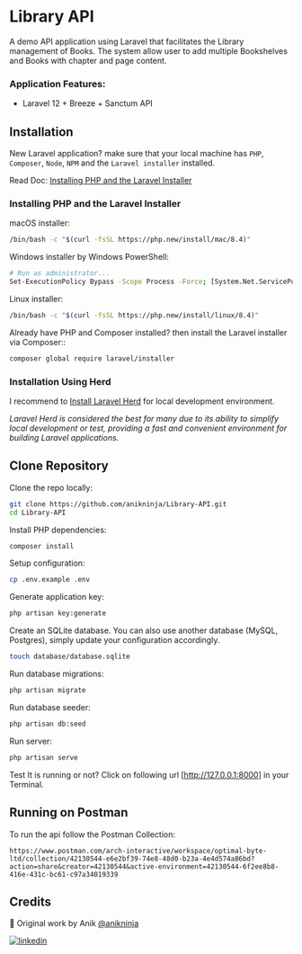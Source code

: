 # Library API
A demo API application using Laravel that facilitates the Library management of Books. The system allow user to add multiple Bookshelves and Books with chapter and page content.

### Application Features:
- Laravel 12 + Breeze + Sanctum API


## Installation

New Laravel application? make sure that your local machine has `PHP`, `Composer`, `Node`, `NPM` and the `Laravel installer` installed.

Read Doc: [Installing PHP and the Laravel Installer](https://laravel.com/docs/12.x/installation#installing-php)

### Installing PHP and the Laravel Installer

macOS installer:

```sh
/bin/bash -c "$(curl -fsSL https://php.new/install/mac/8.4)"
```

Windows installer by Windows PowerShell:

```sh
# Run as administrator...
Set-ExecutionPolicy Bypass -Scope Process -Force; [System.Net.ServicePointManager]::SecurityProtocol = [System.Net.ServicePointManager]::SecurityProtocol -bor 3072; iex ((New-Object System.Net.WebClient).DownloadString('https://php.new/install/windows/8.4'))
```

Linux installer:

```sh
/bin/bash -c "$(curl -fsSL https://php.new/install/linux/8.4)"
```


Already have PHP and Composer installed? then install the Laravel installer via Composer::

```sh
composer global require laravel/installer
```

### Installation Using Herd

I recommend to [Install Laravel Herd](https://herd.laravel.com/) for local development environment.

*Laravel Herd is considered the best for many due to its ability to simplify local development or test, providing a fast and convenient environment for building Laravel applications.*


## Clone Repository

Clone the repo locally:

```sh
git clone https://github.com/anikninja/Library-API.git
cd Library-API
```

Install PHP dependencies:

```sh
composer install
```

Setup configuration:

```sh
cp .env.example .env
```

Generate application key:

```sh
php artisan key:generate
```

Create an SQLite database. You can also use another database (MySQL, Postgres), simply update your configuration accordingly.

```sh
touch database/database.sqlite
```

Run database migrations:

```sh
php artisan migrate
```

Run database seeder:

```sh
php artisan db:seed
```

Run server:

```sh
php artisan serve
```

Test It is running or not? Click on following url [http://127.0.0.1:8000] in your Terminal.


## Running on Postman

To run the api follow the Postman Collection:

```
https://www.postman.com/arch-interactive/workspace/optimal-byte-ltd/collection/42130544-e6e2bf39-74e8-48d0-b23a-4e4d574a86bd?action=share&creator=42130544&active-environment=42130544-6f2ee8b8-416e-431c-bc61-c97a34019339
```


## Credits

🚀 Original work by Anik [@anikninja](https://www.github.com/anikninja)

[![linkedin](https://img.shields.io/badge/linkedin-0A66C2?style=for-the-badge&logo=linkedin&logoColor=white)](https://www.linkedin.com/in/anik89bd/)
